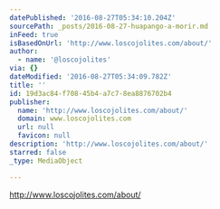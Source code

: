 ```yaml
---
datePublished: '2016-08-27T05:34:10.204Z'
sourcePath: _posts/2016-08-27-huapango-a-morir.md
inFeed: true
isBasedOnUrl: 'http://www.loscojolites.com/about/'
author:
  - name: '@loscojolites'
via: {}
dateModified: '2016-08-27T05:34:09.782Z'
title: ''
id: 19d3ac84-f708-45b4-a7c7-8ea8876702b4
publisher:
  name: 'http://www.loscojolites.com/about/'
  domain: www.loscojolites.com
  url: null
  favicon: null
description: 'http://www.loscojolites.com/about/'
starred: false
_type: MediaObject

---
```

http://www.loscojolites.com/about/